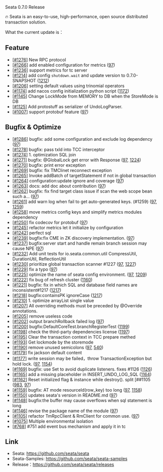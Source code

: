 
Seata 0.7.0 Release

🔥 Seata is an easy-to-use, high-performance, open source distributed transaction solution.


What the current update is：


## Feature

- [[#1276](https://github.com/seata/seata/pull/1276)] New RPC protocol
- [[#1266](https://github.com/seata/seata/pull/1266)] add enabled configuration for metrics ([97](https://github.com/seata/seata/issues/97))
- [[#1236](https://github.com/seata/seata/pull/1236)] support metrics for tc server
- [[#1214](https://github.com/seata/seata/pull/1214)] add config `shutdown.wait` and update version to 0.7.0-SNAPSHOT ([1212](https://github.com/seata/seata/issues/1212))
- [[#1206](https://github.com/seata/seata/pull/1206)] setting default values using trinomial operators
- [[#1174](https://github.com/seata/seata/pull/1174)] add nacos config initialization python script ([1172](https://github.com/seata/seata/issues/1172))
- [[#1145](https://github.com/seata/seata/pull/1145)] Change LockMode from MEMORY to DB when the StoreMode is DB
- [[#1125](https://github.com/seata/seata/pull/1125)] Add protostuff as serializer of UndoLogParser.
- [[#1007](https://github.com/seata/seata/pull/1007)] support protobuf feature ([97](https://github.com/seata/seata/issues/97))


## Bugfix & Optimize

- [[#1286](https://github.com/seata/seata/pull/1286)] bugfix: add some configuration and exclude log dependency ([97](https://github.com/seata/seata/issues/97))
- [[#1278](https://github.com/seata/seata/pull/1278)] bugfix: pass txId into TCC interceptor
- [[#1274](https://github.com/seata/seata/pull/1274)] 1. optimization SQL join
- [[#1271](https://github.com/seata/seata/pull/1271)] bugfix: @GlobalLock get error with Response ([97](https://github.com/seata/seata/issues/97), [1224](https://github.com/seata/seata/issues/1224))
- [[#1270](https://github.com/seata/seata/pull/1270)] bugfix: print error exception
- [[#1269](https://github.com/seata/seata/pull/1269)] bugfix: fix TMClinet reconnect exception
- [[#1265](https://github.com/seata/seata/pull/1265)] Invoke addBatch of targetStatement if not in global transaction
- [[#1264](https://github.com/seata/seata/pull/1264)] configuration:update ignore and coverage ([97](https://github.com/seata/seata/issues/97))
- [[#1263](https://github.com/seata/seata/pull/1263)] docs: add doc about contribution ([97](https://github.com/seata/seata/issues/97))
- [[#1262](https://github.com/seata/seata/pull/1262)] bugfix: fix find target class issue if scan the web scope bean such a… ([97](https://github.com/seata/seata/issues/97))
- [[#1261](https://github.com/seata/seata/pull/1261)] add warn log when fail to get auto-generated keys. (#1259) ([97](https://github.com/seata/seata/issues/97), [1259](https://github.com/seata/seata/issues/1259))
- [[#1258](https://github.com/seata/seata/pull/1258)] move metrics config keys and simplify metrics modules dependency
- [[#1250](https://github.com/seata/seata/pull/1250)] fix codecov for protobuf ([97](https://github.com/seata/seata/issues/97))
- [[#1245](https://github.com/seata/seata/pull/1245)] refactor metrics let it initialize by configuration
- [[#1242](https://github.com/seata/seata/pull/1242)] perfect sql
- [[#1239](https://github.com/seata/seata/pull/1239)] bugfix:fix CME in ZK discovery implementation. ([97](https://github.com/seata/seata/issues/97))
- [[#1237](https://github.com/seata/seata/pull/1237)] bugfix:server start  and handle remain branch session may cause NPE ([97](https://github.com/seata/seata/issues/97))
- [[#1232](https://github.com/seata/seata/pull/1232)] Add unit tests for io.seata.common.util CompressUtil, DurationUtil, ReflectionUtil
- [[#1230](https://github.com/seata/seata/pull/1230)] prioritize global transaction scanner #1227 ([97](https://github.com/seata/seata/issues/97), [1227](https://github.com/seata/seata/issues/1227))
- [[#1229](https://github.com/seata/seata/pull/1229)] fix a typo ([97](https://github.com/seata/seata/issues/97))
- [[#1225](https://github.com/seata/seata/pull/1225)] optimize the name of seata config environment. ([97](https://github.com/seata/seata/issues/97), [1209](https://github.com/seata/seata/issues/1209))
- [[#1222](https://github.com/seata/seata/pull/1222)] fix bug of refresh cluster ([1160](https://github.com/seata/seata/issues/1160))
- [[#1221](https://github.com/seata/seata/pull/1221)] bugfix: fix in which SQL and database field names are inconsistent#1217 ([1217](https://github.com/seata/seata/issues/1217))
- [[#1218](https://github.com/seata/seata/pull/1218)] bugfix:containsPK ignoreCase ([1217](https://github.com/seata/seata/issues/1217))
- [[#1210](https://github.com/seata/seata/pull/1210)] 1. optimize arrayList single value
- [[#1207](https://github.com/seata/seata/pull/1207)] All overriding methods must be preceded by @Override annotations.
- [[#1205](https://github.com/seata/seata/pull/1205)] remove useless code
- [[#1202](https://github.com/seata/seata/pull/1202)] output branchRollback failed log ([97](https://github.com/seata/seata/issues/97))
- [[#1200](https://github.com/seata/seata/pull/1200)] bugfix:DefaultCoreTest.branchRegisterTest ([1199](https://github.com/seata/seata/issues/1199))
- [[#1198](https://github.com/seata/seata/pull/1198)] check the third-party dependencies license ([1197](https://github.com/seata/seata/issues/1197))
- [[#1195](https://github.com/seata/seata/pull/1195)] Clear the transaction context in TCC prepare methed
- [[#1193](https://github.com/seata/seata/pull/1193)] Get lockmode by the storemode
- [[#1190](https://github.com/seata/seata/pull/1190)] remove unused semicolons ([97](https://github.com/seata/seata/issues/97), [540](https://github.com/seata/seata/issues/540))
- [[#1179](https://github.com/seata/seata/pull/1179)] fix jackson default content
- [[#1177](https://github.com/seata/seata/pull/1177)] write session may be failed，throw TransactionException but hold lock. ([97](https://github.com/seata/seata/issues/97), [1154](https://github.com/seata/seata/issues/1154))
- [[#1169](https://github.com/seata/seata/pull/1169)] bugfix: use Set to avoid duplicate listeners. fixes #1126 ([1126](https://github.com/seata/seata/issues/1126))
- [[#1165](https://github.com/seata/seata/pull/1165)] add a missing placeholder in INSERT_UNDO_LOG_SQL ([1164](https://github.com/seata/seata/issues/1164))
- [[#1162](https://github.com/seata/seata/pull/1162)] Reset initialized flag & instance while destroy(). split [##1105 ([983](https://github.com/seata/seata/issues/983), [97](https://github.com/seata/seata/issues/97))
- [[#1159](https://github.com/seata/seata/pull/1159)] bugfix: AT mode resourceId(row_key) too long ([97](https://github.com/seata/seata/issues/97), [1158](https://github.com/seata/seata/issues/1158))
- [[#1150](https://github.com/seata/seata/pull/1150)] updates seata's version in README.md ([97](https://github.com/seata/seata/issues/97))
- [[#1148](https://github.com/seata/seata/pull/1148)] bugfix:the buffer may cause overflows when sql statement is long
- [[#1146](https://github.com/seata/seata/pull/1146)] revise the package name of the module ([97](https://github.com/seata/seata/issues/97))
- [[#1105](https://github.com/seata/seata/pull/1105)] refactor TmRpcClient & RmClient for common use. ([97](https://github.com/seata/seata/issues/97))
- [[#1075](https://github.com/seata/seata/pull/1075)] Multiple environmental isolation
- [[#768](https://github.com/seata/seata/pull/768)] #751 add event bus mechanism and apply it in tc


## Link
- Seata: https://github.com/seata/seata 
- Seata-Samples: https://github.com/seata/seata-samples   
- Release：https://github.com/seata/seata/releases

